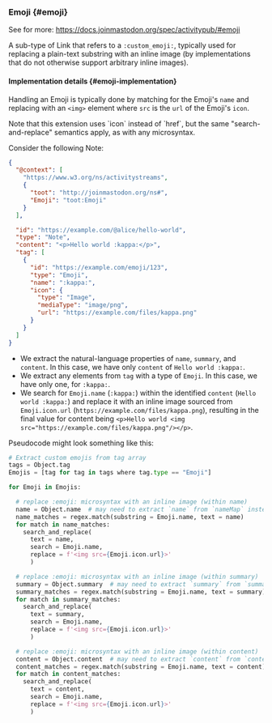### Emoji {#emoji}

See for more: <https://docs.joinmastodon.org/spec/activitypub/#emoji>

A sub-type of Link that refers to a `:custom_emoji:`, typically used for replacing a plain-text substring with an inline image (by implementations that do not otherwise support arbitrary inline images).

#### Implementation details {#emoji-implementation}

Handling an Emoji is typically done by matching for the Emoji's `name` and replacing with an `<img>` element where `src` is the `url` of the  Emoji's `icon`.

<p class="callout warning">Note that this extension uses `icon` instead of `href`, but the same "search-and-replace" semantics apply, as with any microsyntax.</p>

Consider the following Note:

```json
{
  "@context": [
    "https://www.w3.org/ns/activitystreams",
    {
      "toot": "http://joinmastodon.org/ns#",
      "Emoji": "toot:Emoji"
    }
  ],

  "id": "https://example.com/@alice/hello-world",
  "type": "Note",
  "content": "<p>Hello world :kappa:</p>",
  "tag": [
    {
      "id": "https://example.com/emoji/123",
      "type": "Emoji",
      "name": ":kappa:",
      "icon": {
        "type": "Image",
        "mediaType": "image/png",
        "url": "https://example.com/files/kappa.png"
      }
    }
  ]
}
```

- We extract the natural-language properties of `name`, `summary`, and `content`. In this case, we have only `content` of `Hello world :kappa:`.
- We extract any elements from `tag` with a type of `Emoji`. In this case, we have only one, for `:kappa:`.
- We search for `Emoji.name` (`:kappa:`) within the identified `content` (`Hello world :kappa:`) and replace it with an inline image sourced from `Emoji.icon.url` (`https://example.com/files/kappa.png`), resulting in the final value for content being `<p>Hello world <img src="https://example.com/files/kappa.png"/></p>`.

Pseudocode might look something like this:

```py
# Extract custom emojis from tag array
tags = Object.tag
Emojis = [tag for tag in tags where tag.type == "Emoji"]

for Emoji in Emojis:

  # replace :emoji: microsyntax with an inline image (within name)
  name = Object.name  # may need to extract `name` from `nameMap` instead
  name_matches = regex.match(substring = Emoji.name, text = name)
  for match in name_matches:
    search_and_replace(
      text = name,
      search = Emoji.name,
      replace = f'<img src={Emoji.icon.url}>'
      )

  # replace :emoji: microsyntax with an inline image (within summary)
  summary = Object.summary  # may need to extract `summary` from `summaryMap` instead
  summary_matches = regex.match(substring = Emoji.name, text = summary)
  for match in summary_matches:
    search_and_replace(
      text = summary,
      search = Emoji.name,
      replace = f'<img src={Emoji.icon.url}>'
      )

  # replace :emoji: microsyntax with an inline image (within content)
  content = Object.content  # may need to extract `content` from `contentMap` instead
  content_matches = regex.match(substring = Emoji.name, text = content)
  for match in content_matches:
    search_and_replace(
      text = content,
      search = Emoji.name,
      replace = f'<img src={Emoji.icon.url}>'
      )
```
